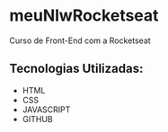 # meuNlwRocketseat
Curso de Front-End com a Rocketseat

## Tecnologias Utilizadas:

- HTML
- CSS
- JAVASCRIPT
- GITHUB
